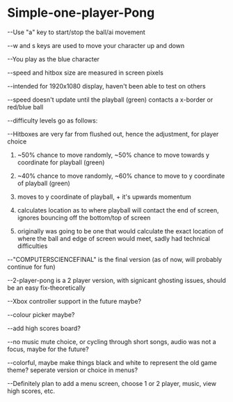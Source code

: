 # Simple-one-player-Pong
--Use "a" key to start/stop the ball/ai movement

--w and s keys are used to move your character up and down

--You play as the blue character

--speed and hitbox size are measured in screen pixels

--intended for 1920x1080 display, haven't been able to test on others

--speed doesn't update until the playball (green) contacts a x-border or red/blue ball

--difficulty levels go as follows:

--Hitboxes are very far from flushed out, hence the adjustment, for player choice

1. ~50% chance to move randomly, ~50% chance to move towards y coordinate for playball (green)

3. ~40% chance to move randomly, ~60% chance to move to y coordinate of playball (green)

5. moves to y coordinate of playball, + it's upwards momentum

7. calculates location as to where playball will contact the end of screen, ignores bouncing off the bottom/top of screen

9. originally was going to be one that would calculate the exact location of where the ball and edge of screen would meet, sadly had technical difficulties


--"COMPUTERSCIENCEFINAL" is the final version (as of now, will probably continue for fun)

--2-player-pong is a 2 player version, with signicant ghosting issues, should be an easy fix-theoretically

--Xbox controller support in the future maybe?

--colour picker maybe?

--add high scores board?

--no music mute choice, or cycling through short songs, audio was not a focus, maybe for the future?

--colorful, maybe make things black and white to represent the old game theme? seperate version or choice in menus?

--Definitely plan to add a menu screen, choose 1 or 2 player, music, view high scores, etc.

